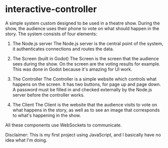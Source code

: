 # interactive-controller

A simple system custom designed to be used in a theatre show. During the show, the audience uses their phone to vote on what should happen in the story. The system consists of four elements:

1. The Node.js server
The Node.js server is the central point of the system, it authenticates connections and routes the data.

2. The Screen (built in Godot)
The Screen is the screen that the audience sees during the show. On the screen are the voting results for example. This was done in Godot because it's amazing for UI work.

3. The Controller
The Controller is a simple website which controls what happens on the screen. It has two buttons, for page up and page down. A password must be filled in and checked externally by the Node.js server before the controller works.

4. The Client 
The Client is the website that the audience visits to vote on what happens in the story, as well as to see an image that corresponds to what's happening in the show.

All these components use WebSockets to communicate.



Disclaimer: This is my first project using JavaScript, and I basically have no idea what I'm doing.
